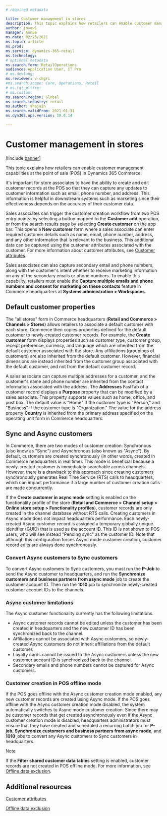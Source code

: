 ```yaml
---
# required metadata

title: Customer management in stores
description: This topic explains how retailers can enable customer management capabilities at the point of sale (POS) in Dynamics 365 Commerce.
author: josaw1
manager: AnnBe
ms.date: 02/23/2021
ms.topic: article
ms.prod: 
ms.service: dynamics-365-retail
ms.technology: 
# optional metadata
ms.search.form: RetailOperations
audience: Application User, IT Pro
# ms.devlang: 
ms.reviewer: v-chgri
#ms.search.scope: Core, Operations, Retail
# ms.tgt_pltfrm: 
# ms.custom: 
ms.search.region: Global
ms.search.industry: retail
ms.author: shajain
ms.search.validFrom: 2021-01-31
ms.dyn365.ops.version: 10.0.14

---
```


# Customer management in stores

[!include [banner](../../includes/banner.md)]

This topic explains how retailers can enable customer management capabilities at the point of sale (POS) in Dynamics 365 Commerce.

It's important for store associates to have the ability to create and edit customer records at the POS so that they can capture any updates to customer information such as email, phone number, and address. This information is helpful in downstream systems such as marketing since their effectiveness depends on the accuracy of their customer data.

Sales associates can trigger the customer creation workflow from two POS entry points: by selecting a button mapped to the **Customer add** operation, or from the search results page by selecting **Create customer** on the app bar. This opens a **New customer** form where a sales associate can enter required customer details such as name, email, phone number, address, and any other information that is relevant to the business. This additional data can be captured using the customer attributes associated with the customer. For more information about customer attributes, see [Customer attributes](dev-itpro/customer-attributes.md).

Sales associates can also capture secondary email and phone numbers, along with the customer's intent whether to receive marketing information on any of the secondary emails or phone numbers. To enable this capability, retailers must enable the **Capture multiple emails and phone numbers and consent for marketing on these contacts** feature in Commerce headquarters at **Systems administration \> Workspaces**.

## Default customer properties

The "all stores" form in Commerce headquarters (**Retail and Commerce \> Channels \> Stores**) allows retailers to associate a default customer with each store. Commerce then copies properties defined for the default customer to newly-created customer records. For example, the **Create customer** form displays properties such as customer type, customer group, receipt preference, currency, and language which are inherited from the default customer associated with the store. Any affiliations (groupings of customers) are also inherited from the default customer. However, financial dimensions are instead inherited from the customer group associated with the default customer, and not from the default customer record. 

A sales associate can capture multiple addresses for a customer, and the customer's name and phone number are inherited from the contact information associated with the address. The **Addresses** FastTab of a customer record displays a **Purpose** property that can be modified by a sales associate. This property supports values such as home, office, and post box. The default value is "Home" if the customer type is "Person," and "Business" if the customer type is "Organization." The value for the address property **Country** is inherited from the primary address specified on the operating unit form in Commerce headquarters.

## Sync and Async customers

In Commerce, there are two modes of customer creation: Synchronous (also know as "Sync") and Asynchronous (also known as "Async"). By default, customers are created synchronously (in other words, created in Commerce headquarters in real time). This mode is beneficial because a newly-created customer is immediately searchable across channels. However, there is a drawback to this approach since creating customers synchronously generates Real Time Service (RTS) calls to headquarters, which can impact performance if a large number of customer creation calls are made concurrently. 

If the **Create customer in async mode** setting is enabled on the functionality profile of the store (**Retail and Commerce \> Channel setup \> Online store setup \> Functionality profiles**), customer records are only created in the channel database without RTS calls. Creating customers in Async mode does not impact headquarters performance. Each newly-created Async customer record is assigned a temporary globally unique identifier (GUID) that is used as the account ID. This ID is not shown to POS users, who will see instead "Pending sync" as the customer ID. Note that although this configuration forces Async mode customer creation, customer record edits are always done synchronously.

### Convert Async customers to Sync customers

To convert Async customers to Sync customers, you must run the **P-Job** to send the Async customer to headquarters, and run the **Synchronize customers and business partners from async mode** job to create the customer account ID. Then run the **1010** job to synchronize newly-created customer account IDs to the channels.

### Async customer limitations

The Async customer functionality currently has the following limitations.

- Async customer records cannot be edited unless the customer has been created in headquarters and the new customer ID has been synchronized back to the channel.
- Affiliations cannot be associated with Async customers, so newly-created Async customers do not inherit affiliations from the default customer.
- Loyalty cards cannot be issued to the Async customers unless the new customer account ID is synchronized back to the channel.
- Secondary emails and phone numbers cannot be captured for Async customers.

### Customer creation in POS offline mode

If the POS goes offline with the Async customer creation mode enabled, any new customer records are created using Async mode. If the POS goes offline with the Async customer creation mode disabled, the system automatically switches to Async mode customer creation. Since there may be customer records that get created asynchronously even if the Async customer creation mode is disabled, headquarters administrators must ensure that they have created and scheduled a recurring batch job for **P-job**, **Synchronize customers and business partners from async mode**, and **1010** jobs to convert any Async customers to Sync customers in headquarters.

> [!NOTE]
> If the **Filter shared customer data tables** setting is enabled, customer records are not created in POS offline mode. For more information, see [Offline data exclusion](dev-itpro/implementation-considerations-cdx.md#offline-data-exclusion).

## Additional resources

[Customer attributes](dev-itpro/customer-attributes.md)

[Offline data exclusion](dev-itpro/implementation-considerations-cdx.md#offline-data-exclusion)
